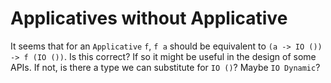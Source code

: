# Applicatives without Applicative

It seems that for an `Applicative` `f`, `f a` should be equivalent to
`(a -> IO ()) -> f (IO ())`.  Is this correct?  If so it might be
useful in the design of some APIs.  If not, is there a type we can
substitute for `IO ()`?  Maybe `IO Dynamic`?
